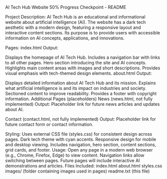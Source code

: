 AI Tech Hub Website 50% Progress Checkpoint - README

Project Description:
AI Tech Hub is an educational and informational website about artificial intelligence (AI). The website has a dark tech aesthetic with a modern design, featuring a responsive layout and interactive content sections. Its purpose is to provide users with accessible information on AI concepts, applications, and innovations.

Pages:
index.html
Output:

Displays the homepage of AI Tech Hub.
Includes a navigation bar with links to all other pages.
Hero section introducing the site and AI concepts.
Highlights main content areas with images and short descriptions.
Provides visual emphasis with tech-themed design elements.
about.html
Output:

Displays detailed information about AI Tech Hub and its mission.
Explains what artificial intelligence is and its impact on industries and society.
Sectioned content to improve readability.
Provides a footer with copyright information.
Additional Pages (placeholders)
News (news.html, not fully implemented) Output: Placeholder link for future news articles and updates about AI.

Contact (contact.html, not fully implemented) Output: Placeholder link for future contact form or contact information.

Styling:
Uses external CSS file (styles.css) for consistent design across pages.
Dark tech theme with cyan accents.
Responsive design for mobile and desktop viewing.
Includes navigation, hero section, content sections, grid cards, and footer.
Usage:
Open any page in a modern web browser (e.g., Chrome, Firefox, Edge) to view content.
Navigation links allow switching between pages.
Future pages will include interactive AI demonstrations and articles.
Files Included:
index.html
about.html
styles.css
images/ (folder containing images used in pages)
readme.txt (this file)
